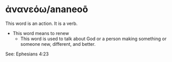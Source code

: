 # ἀνανεόω/ananeoō
This word is an action. It is a verb.
* This word means to renew
    * This word is used to talk about God or a person making something or someone new, different, and better.

See: Ephesians 4:23
